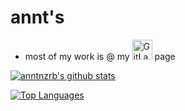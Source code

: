 <!-- markdownlint-disable MD013 MD033 -->

# annt's

- most of my work is @ my [<img alt="GitLab Page" width="32px" src="https://about.gitlab.com/images/logos/wm_web.svg" />][gitlabpage] page

[![anntnzrb's github stats](https://github-readme-stats.vercel.app/api?username=anntnzrb&show_icons=true&theme=calm)](https://github.com/anuraghazra/github-readme-stats)

[![Top Languages](https://github-readme-stats.vercel.app/api/top-langs/?username=anntnzrb&layout=compact)](https://github.com/anuraghazra/github-readme-stats)

[gitlabpage]: https://www.gitlab.com/anntnzrb
